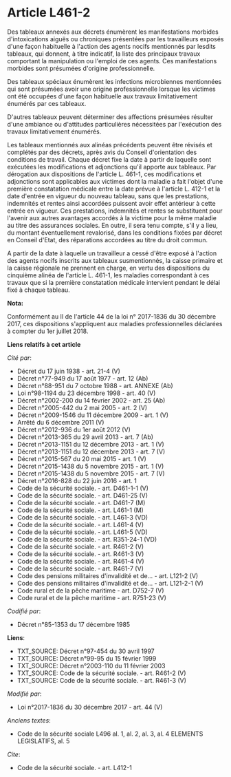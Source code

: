 # Article L461-2

Des tableaux annexés aux décrets énumèrent les manifestations morbides d'intoxications aiguës ou chroniques présentées par
les travailleurs exposés d'une façon habituelle à l'action des agents nocifs mentionnés par lesdits tableaux, qui donnent, à
titre indicatif, la liste des principaux travaux comportant la manipulation ou l'emploi de ces agents. Ces manifestations
morbides sont présumées d'origine professionnelle.

Des tableaux spéciaux énumèrent les infections microbiennes mentionnées qui sont présumées avoir une origine professionnelle
lorsque les victimes ont été occupées d'une façon habituelle aux travaux limitativement énumérés par ces tableaux.

D'autres tableaux peuvent déterminer des affections présumées résulter d'une ambiance ou d'attitudes particulières
nécessitées par l'exécution des travaux limitativement énumérés.

Les tableaux mentionnés aux alinéas précédents peuvent être révisés et complétés par des décrets, après avis du Conseil
d'orientation des conditions de travail. Chaque décret fixe la date à partir de laquelle sont exécutées les modifications et
adjonctions qu'il apporte aux tableaux. Par dérogation aux dispositions de l'article L. 461-1, ces modifications et
adjonctions sont applicables aux victimes dont la maladie a fait l'objet d'une première constatation médicale entre la date
prévue à l'article L. 412-1 et la date d'entrée en vigueur du nouveau tableau, sans que les prestations, indemnités et rentes
ainsi accordées puissent avoir effet antérieur à cette entrée en vigueur. Ces prestations, indemnités et rentes se
substituent pour l'avenir aux autres avantages accordés à la victime pour la même maladie au titre des assurances sociales.
En outre, il sera tenu compte, s'il y a lieu, du montant éventuellement revalorisé, dans les conditions fixées par décret en
Conseil d'Etat, des réparations accordées au titre du droit commun.

A partir de la date à laquelle un travailleur a cessé d'être exposé à l'action des agents nocifs inscrits aux tableaux
susmentionnés, la caisse primaire et la caisse régionale ne prennent en charge, en vertu des dispositions du cinquième alinéa
de l'article L. 461-1, les maladies correspondant à ces travaux que si la première constatation médicale intervient pendant
le délai fixé à chaque tableau.

**Nota:**

Conformément au II de l'article 44 de la loi n° 2017-1836 du 30 décembre 2017, ces dispositions s'appliquent aux maladies
professionnelles déclarées à compter du 1er juillet 2018.

**Liens relatifs à cet article**

_Cité par_:

  - Décret du 17 juin 1938 - art. 21-4 (V)
  - Décret n°77-949 du 17 août 1977 - art. 12 (Ab)
  - Décret n°88-951 du 7 octobre 1988 - art. ANNEXE (Ab)
  - Loi n°98-1194 du 23 décembre 1998 - art. 40 (V)
  - Décret n°2002-200 du 14 février 2002 - art. 25 (Ab)
  - Décret n°2005-442 du 2 mai 2005 - art. 2 (V)
  - Décret n°2009-1546 du 11 décembre 2009 - art. 1 (V)
  - Arrêté du 6 décembre 2011 (V)
  - Décret n°2012-936 du 1er août 2012 (V)
  - Décret n°2013-365 du 29 avril 2013 - art. 7 (Ab)
  - Décret n°2013-1151 du 12 décembre 2013 - art. 1 (V)
  - Décret n°2013-1151 du 12 décembre 2013 - art. 7 (V)
  - Décret n°2015-567 du 20 mai 2015 - art. 1 (V)
  - Décret n°2015-1438 du 5 novembre 2015 - art. 1 (V)
  - Décret n°2015-1438 du 5 novembre 2015 - art. 7 (V)
  - Décret n°2016-828 du 22 juin 2016 - art. 1
  - Code de la sécurité sociale. - art. D461-1-1 (V)
  - Code de la sécurité sociale. - art. D461-25 (V)
  - Code de la sécurité sociale. - art. D461-7 (M)
  - Code de la sécurité sociale. - art. L461-1 (M)
  - Code de la sécurité sociale. - art. L461-3 (VD)
  - Code de la sécurité sociale. - art. L461-4 (V)
  - Code de la sécurité sociale. - art. L461-5 (VD)
  - Code de la sécurité sociale. - art. R351-24-1 (VD)
  - Code de la sécurité sociale. - art. R461-2 (V)
  - Code de la sécurité sociale. - art. R461-3 (V)
  - Code de la sécurité sociale. - art. R461-4 (V)
  - Code de la sécurité sociale. - art. R461-7 (V)
  - Code des pensions militaires d'invalidité et de... - art. L121-2 (V)
  - Code des pensions militaires d'invalidité et de... - art. L121-2-1 (V)
  - Code rural et de la pêche maritime - art. D752-7 (V)
  - Code rural et de la pêche maritime - art. R751-23 (V)

_Codifié par_:

  - Décret n°85-1353 du 17 décembre 1985

**Liens**:

  - TXT_SOURCE: Décret n°97-454 du 30 avril 1997
  - TXT_SOURCE: Décret n°99-95 du 15 février 1999
  - TXT_SOURCE: Décret n°2003-110 du 11 février 2003
  - TXT_SOURCE: Code de la sécurité sociale. - art. R461-2 (V)
  - TXT_SOURCE: Code de la sécurité sociale. - art. R461-3 (V)

_Modifié par_:

  - Loi n°2017-1836 du 30 décembre 2017 - art. 44 (V)

_Anciens textes_:

  - Code de la sécurité sociale L496 al. 1, al. 2, al. 3, al. 4 ELEMENTS LEGISLATIFS, al. 5

_Cite_:

  - Code de la sécurité sociale. - art. L412-1
